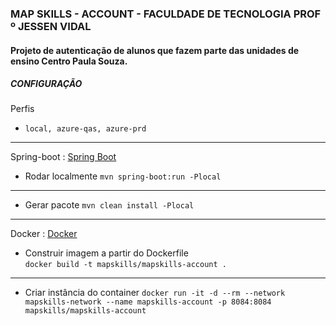 ### MAP SKILLS - ACCOUNT - FACULDADE DE TECNOLOGIA PROF º JESSEN VIDAL

#### Projeto de autenticação de alunos que fazem parte das unidades de ensino Centro Paula Souza.

##### CONFIGURAÇÃO

Perfis
- `local, azure-qas, azure-prd`

----

Spring-boot : [Spring Boot](https://projects.spring.io/spring-boot/ "Spring Boot")
- Rodar localmente
`mvn spring-boot:run -Plocal`

----

- Gerar pacote
`mvn clean install -Plocal`

----

Docker : [Docker](https://www.docker.com/ "Docker")
- Construir imagem a partir do Dockerfile  
`docker build -t mapskills/mapskills-account .`

----

- Criar instância do container
`docker run -it -d --rm --network mapskills-network --name mapskills-account -p 8084:8084 mapskills/mapskills-account`
